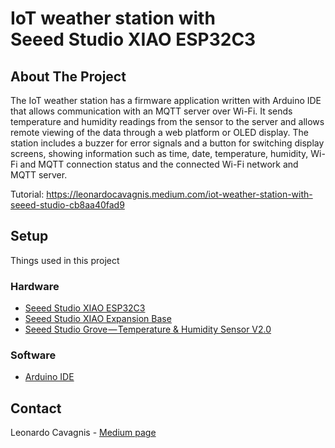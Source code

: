 # IoT weather station with Seeed Studio XIAO ESP32C3

<!-- ABOUT THE PROJECT -->
## About The Project
The IoT weather station has a firmware application written with Arduino IDE that allows communication with an MQTT server over Wi-Fi. 
It sends temperature and humidity readings from the sensor to the server and allows remote viewing of the data through a web platform or OLED display. 
The station includes a buzzer for error signals and a button for switching display screens, showing information such as time, date, temperature, humidity, Wi-Fi 
and MQTT connection status and the connected Wi-Fi network and MQTT server.

Tutorial: https://leonardocavagnis.medium.com/iot-weather-station-with-seeed-studio-cb8aa40fad9

<!-- SETUP -->
## Setup
Things used in this project

### Hardware
* [Seeed Studio XIAO ESP32C3](https://www.seeedstudio.com/Seeed-XIAO-ESP32C3-p-5431.html?queryID=4bdc198e9f60d8cadd2a67c925720578&objectID=5431&indexName=bazaar_retailer_products)
* [Seeed Studio XIAO Expansion Base](https://www.seeedstudio.com/Seeeduino-XIAO-Expansion-board-p-4746.html?queryID=63a3f608ec33c92f81efac541fb48aa8&objectID=4746&indexName=bazaar_retailer_products)
* [Seeed Studio Grove — Temperature & Humidity Sensor V2.0](https://www.seeedstudio.com/Grove-Temperature-Humidity-Sensor-V2-0-DHT20-p-4967.html?queryID=f3df0dc168ba7f8af5d390602e6e595f&objectID=4967&indexName=bazaar_retailer_products)

### Software
* [Arduino IDE](https://www.arduino.cc/en/software)

<!-- CONTACT -->
## Contact
Leonardo Cavagnis - [Medium page](https://leonardocavagnis.medium.com/)

